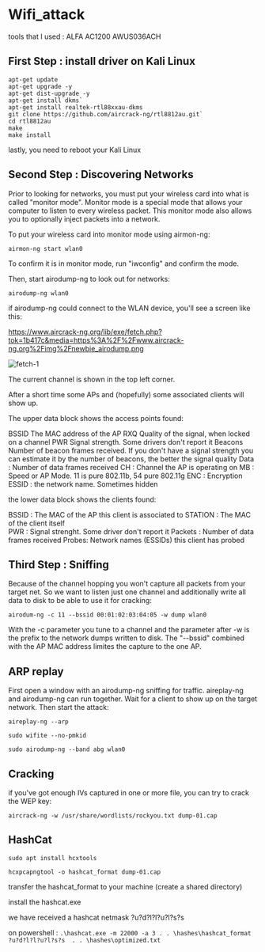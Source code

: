# Wifi_attack


tools that I used : ALFA AC1200 AWUS036ACH

## First Step : install driver on Kali Linux

```
apt-get update
apt-get upgrade -y
apt-get dist-upgrade -y
apt-get install dkms`
apt-get install realtek-rtl88xxau-dkms
git clone https://github.com/aircrack-ng/rtl8812au.git`
cd rtl8812au   
make  
make install
```

lastly, you need to reboot your Kali Linux

## Second Step : Discovering Networks

Prior to looking for networks, you must put your wireless card into what is called "monitor mode". Monitor mode is a special mode that allows your computer to listen to every wireless packet. This monitor mode also allows you to optionally inject packets into a network.

To put your wireless card into monitor mode using airmon-ng:

`airmon-ng start wlan0`

To confirm it is in monitor mode, run "iwconfig" and confirm the mode.

Then, start airodump-ng to look out for networks:

`airodump-ng wlan0`

if airodump-ng could connect to the WLAN device, you'll see a screen like this:

https://www.aircrack-ng.org/lib/exe/fetch.php?tok=1b417c&media=https%3A%2F%2Fwww.aircrack-ng.org%2Fimg%2Fnewbie_airodump.png

![fetch-1](https://github.com/Nomade73/Wifi_attack/assets/23107011/def894f1-c1b6-477e-8df0-d6fd6e6e6a9d)


The current channel is shown in the top left corner.

After a short time some APs and (hopefully) some associated clients will show up.

The upper data block shows the access points found:

BSSID The MAC address of the AP
RXQ Quality of the signal, when locked on a channel
PWR Signal strength. Some drivers don't report it
Beacons Number of beacon frames received. If you don't have a signal strength you can estimate it by the number of beacons, the better the signal quality
Data : Number of data frames received 
CH : Channel the AP is operating on
MB : Speed or AP Mode. 11 is pure 802.11b, 54 pure 802.11g
ENC : Encryption 
ESSID : the network name. Sometimes hidden

the lower data block shows the clients found:

BSSID : The MAC of the AP this client is associated to 
STATION : The MAC of the client itself  
PWR : Signal strenght. Some driver don't report it
Packets : Number of data frames received
Probes: Network names (ESSIDs) this client has probed

## Third Step : Sniffing

Because of the channel hopping you won't capture all packets from your target net. So we want to listen just one channel and additionally write all data to disk to be able to use it for cracking:

`airodum-ng -c 11 --bssid 00:01:02:03:04:05 -w dump wlan0`

With the -c parameter you tune to a channel and the parameter after -w is the prefix to the network dumps written to disk. The "--bssid" combined with the AP MAC address limites the capture to the one AP. 

## ARP replay

First open a window with an airodump-ng sniffing for traffic. aireplay-ng and airodump-ng can run together. Wait for a client to show up on the target network. Then start the attack:

```
aireplay-ng --arp

sudo wifite --no-pmkid

sudo airodump-ng --band abg wlan0

```



## Cracking 

if you've got enough IVs captured in one or more file, you can try to crack the WEP key:

`aircrack-ng -w /usr/share/wordlists/rockyou.txt dump-01.cap`


## HashCat 


```
sudo apt install hcxtools

hcxpcapngtool -o hashcat_format dump-01.cap

```
transfer the hashcat_format to your machine (create a shared directory)

install the hashcat.exe

we have received a hashcat netmask ?u?d?l?l?u?l?s?s

on powershell : `.\hashcat.exe -m 22000 -a 3 . . \hashes\hashcat_format ?u?d?l?l?u?l?s?s  . . \hashes\optimized.txt `

